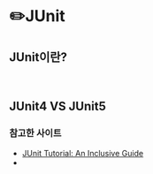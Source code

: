 # ✏️JUnit
## JUnit이란?

<br>

## JUnit4 VS JUnit5


### 참고한 사이트
- [JUnit Tutorial: An Inclusive Guide](https://www.lambdatest.com/learning-hub/junit-tutorial)
- [](https://velog.io/@choidongkuen/Junit-%EC%9D%B4%EB%9E%80-%EB%AC%B4%EC%97%87%EC%9D%BC%EA%B9%8C-e0w6tlvp)